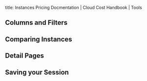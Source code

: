 title: Instances Pricing Docmentation | Cloud Cost Handbook | Tools

## Columns and Filters

## Comparing Instances

## Detail Pages

## Saving your Session